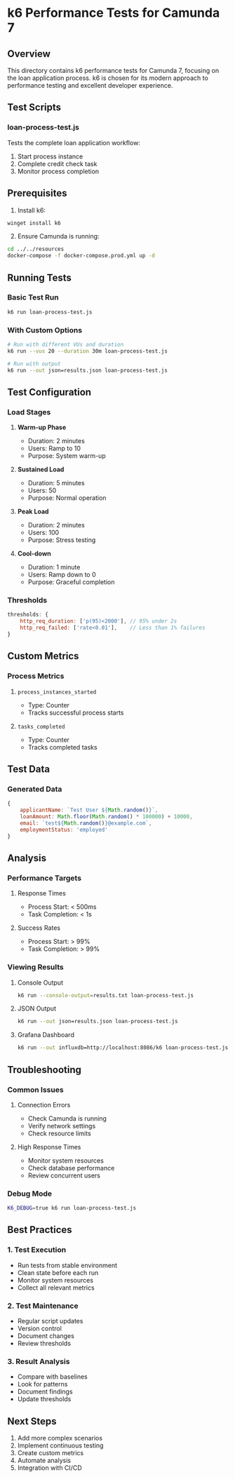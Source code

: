 # k6 Performance Tests for Camunda 7

## Overview
This directory contains k6 performance tests for Camunda 7, focusing on the loan application process. k6 is chosen for its modern approach to performance testing and excellent developer experience.

## Test Scripts

### loan-process-test.js
Tests the complete loan application workflow:
1. Start process instance
2. Complete credit check task
3. Monitor process completion

## Prerequisites
1. Install k6:
```bash
winget install k6
```

2. Ensure Camunda is running:
```bash
cd ../../resources
docker-compose -f docker-compose.prod.yml up -d
```

## Running Tests

### Basic Test Run
```bash
k6 run loan-process-test.js
```

### With Custom Options
```bash
# Run with different VUs and duration
k6 run --vus 20 --duration 30m loan-process-test.js

# Run with output
k6 run --out json=results.json loan-process-test.js
```

## Test Configuration

### Load Stages
1. **Warm-up Phase**
   - Duration: 2 minutes
   - Users: Ramp to 10
   - Purpose: System warm-up

2. **Sustained Load**
   - Duration: 5 minutes
   - Users: 50
   - Purpose: Normal operation

3. **Peak Load**
   - Duration: 2 minutes
   - Users: 100
   - Purpose: Stress testing

4. **Cool-down**
   - Duration: 1 minute
   - Users: Ramp down to 0
   - Purpose: Graceful completion

### Thresholds
```javascript
thresholds: {
    http_req_duration: ['p(95)<2000'], // 95% under 2s
    http_req_failed: ['rate<0.01'],    // Less than 1% failures
}
```

## Custom Metrics

### Process Metrics
1. `process_instances_started`
   - Type: Counter
   - Tracks successful process starts

2. `tasks_completed`
   - Type: Counter
   - Tracks completed tasks

## Test Data

### Generated Data
```javascript
{
    applicantName: `Test User ${Math.random()}`,
    loanAmount: Math.floor(Math.random() * 100000) + 10000,
    email: `test${Math.random()}@example.com`,
    employmentStatus: 'employed'
}
```

## Analysis

### Performance Targets
1. Response Times
   - Process Start: < 500ms
   - Task Completion: < 1s

2. Success Rates
   - Process Start: > 99%
   - Task Completion: > 99%

### Viewing Results
1. Console Output
   ```bash
   k6 run --console-output=results.txt loan-process-test.js
   ```

2. JSON Output
   ```bash
   k6 run --out json=results.json loan-process-test.js
   ```

3. Grafana Dashboard
   ```bash
   k6 run --out influxdb=http://localhost:8086/k6 loan-process-test.js
   ```

## Troubleshooting

### Common Issues
1. Connection Errors
   - Check Camunda is running
   - Verify network settings
   - Check resource limits

2. High Response Times
   - Monitor system resources
   - Check database performance
   - Review concurrent users

### Debug Mode
```bash
K6_DEBUG=true k6 run loan-process-test.js
```

## Best Practices

### 1. Test Execution
- Run tests from stable environment
- Clean state before each run
- Monitor system resources
- Collect all relevant metrics

### 2. Test Maintenance
- Regular script updates
- Version control
- Document changes
- Review thresholds

### 3. Result Analysis
- Compare with baselines
- Look for patterns
- Document findings
- Update thresholds

## Next Steps
1. Add more complex scenarios
2. Implement continuous testing
3. Create custom metrics
4. Automate analysis
5. Integration with CI/CD